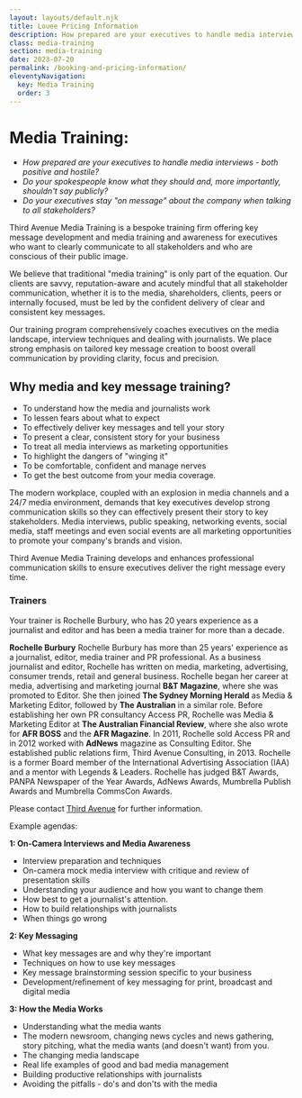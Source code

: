 ```yaml
---
layout: layouts/default.njk
title: Louee Pricing Information
description: How prepared are your executives to handle media interviews – both positive and hostile?
class: media-training
section: media-training
date: 2023-07-20
permalink: /booking-and-pricing-information/
eleventyNavigation:
  key: Media Training
  order: 3
---
```


# Media Training: #

- *How prepared are your executives to handle media interviews - both positive and hostile?*
- *Do your spokespeople know what they should and, more importantly, shouldn't say publicly?*
- *Do your executives stay "on message" about the company when talking to all stakeholders?*


Third Avenue Media Training is a bespoke training firm offering key message development and media training and awareness for executives who want to clearly communicate to all stakeholders and who are conscious of their public image.

We believe that traditional "media training" is only part of the equation. Our clients are savvy, reputation-aware and acutely mindful that all stakeholder communication, whether it is to the media, shareholders, clients, peers or internally focused, must be led by the confident delivery of clear and consistent key messages.

Our training program comprehensively coaches executives on the media landscape, interview techniques and dealing with journalists. We place strong emphasis on tailored key message creation to boost overall communication by providing clarity, focus and precision.

## Why media and key message training? ##

- To understand how the media and journalists work
- To lessen fears about what to expect
- To effectively deliver key messages and tell your story
- To present a clear, consistent story for your business
- To treat all media interviews as marketing opportunities
- To highlight the dangers of "winging it"
- To be comfortable, confident and manage nerves
- To get the best outcome from your media coverage.

The modern workplace, coupled with an explosion in media channels and a 24/7 media environment, demands that key executives develop strong communication skills so they can effectively present their story to key stakeholders. Media interviews, public speaking, networking events, social media, staff meetings and even social events are all marketing opportunities to promote your company's brands and vision.

Third Avenue Media Training develops and enhances professional communication skills to ensure executives deliver the right message every time.

### Trainers ###
Your trainer is Rochelle Burbury, who has 20 years experience as a journalist and editor and has been a media trainer for more than a decade.

**Rochelle Burbury**
Rochelle Burbury has more than 25 years' experience as a journalist, editor, media trainer and PR professional. As a business journalist and editor, Rochelle has written on media, marketing, advertising, consumer trends, retail and general business. Rochelle began her career at media, advertising and marketing journal **B&T Magazine**, where she was promoted to Editor. She then joined **The Sydney Morning Herald** as Media & Marketing Editor, followed by **The Australian** in a similar role. Before establishing her own PR consultancy Access PR, Rochelle was Media & Marketing Editor at **The Australian Financial Review**, where she also wrote for **AFR BOSS** and the **AFR Magazine**. In 2011, Rochelle sold Access PR and in 2012 worked with **AdNews** magazine as Consulting Editor. She established public relations firm, Third Avenue Consulting, in 2013. Rochelle is a former Board member of the International Advertising Association (IAA) and a mentor with Legends & Leaders. Rochelle has judged B&T Awards, PANPA Newspaper of the Year Awards, AdNews Awards, Mumbrella Publish Awards and Mumbrella CommsCon Awards.

Please contact <a href="/contact/">Third Avenue</a> for further information.

Example agendas:

**1: On-Camera Interviews and Media Awareness**

- Interview preparation and techniques
- On-camera mock media interview with critique and review of presentation skills
- Understanding your audience and how you want to change them
- How best to get a journalist's attention.
- How to build relationships with journalists
- When things go wrong

**2: Key Messaging**

- What key messages are and why they're important
- Techniques on how to use key messages
- Key message brainstorming session specific to your business
- Development/refinement of key messaging for print, broadcast and digital media

**3: How the Media Works**

- Understanding what the media wants
- The modern newsroom, changing news cycles and news gathering, story pitching, what the media wants (and doesn't want) from you. 
- The changing media landscape
- Real life examples of good and bad media management
- Building productive relationships with journalists
- Avoiding the pitfalls - do's and don'ts with the media




